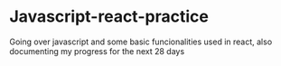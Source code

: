# Javascript-react-practice
Going over javascript and some basic funcionalities used in react, also documenting my progress for the next 28 days
